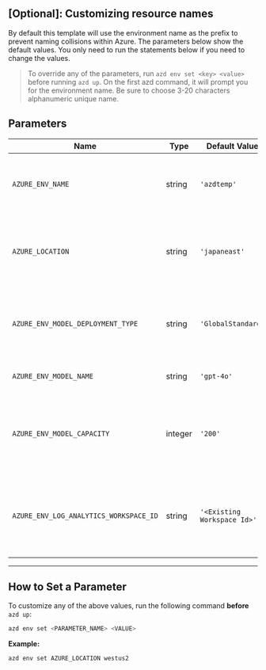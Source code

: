 ## [Optional]: Customizing resource names 

By default this template will use the environment name as the prefix to prevent naming collisions within Azure. The parameters below show the default values. You only need to run the statements below if you need to change the values. 

> To override any of the parameters, run `azd env set <key> <value>` before running `azd up`. On the first azd command, it will prompt you for the environment name. Be sure to choose 3-20 characters alphanumeric unique name. 

## Parameters

| Name                                   | Type    | Default Value    | Purpose                                                                                              |
| -------------------------------------- | ------- | ---------------- | ---------------------------------------------------------------------------------------------------- |
| `AZURE_ENV_NAME`                       | string  | `'azdtemp'`        | Used as a prefix for all resource names to ensure uniqueness across environments.                    |
| `AZURE_LOCATION`                       | string  | `'japaneast'`      | Location of the Azure resources. Controls where the infrastructure will be deployed.                 |
| `AZURE_ENV_MODEL_DEPLOYMENT_TYPE`      | string  | `'GlobalStandard'` | Change the Model Deployment Type (allowed values: Standard, GlobalStandard).                         |
| `AZURE_ENV_MODEL_NAME`                 | string  | `'gpt-4o'`         | Set the Model Name (allowed values: gpt-4o).                                                         |
| `AZURE_ENV_MODEL_CAPACITY`             | integer | `'200'`            | Set the Model Capacity (choose a number based on available GPT model capacity in your subscription). |
| `AZURE_ENV_LOG_ANALYTICS_WORKSPACE_ID` | string  | `'<Existing Workspace Id>'`     | Set this if you want to reuse an existing Log Analytics Workspace instead of creating a new one.     |

---

## How to Set a Parameter

To customize any of the above values, run the following command **before** `azd up`:

```bash
azd env set <PARAMETER_NAME> <VALUE>
```

**Example:**

```bash
azd env set AZURE_LOCATION westus2
```
